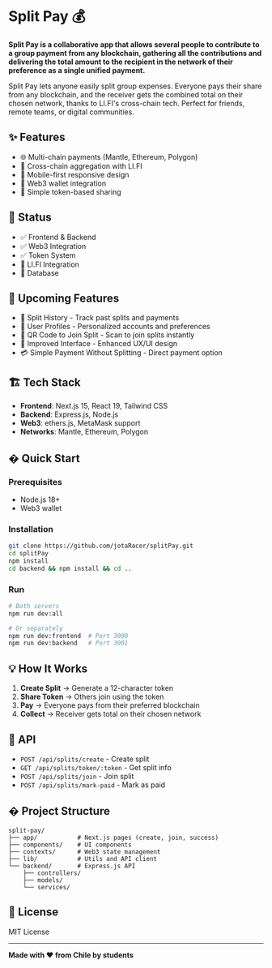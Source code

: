 # Split Pay 💰

**Split Pay is a collaborative app that allows several people to contribute to a group payment from any blockchain, gathering all the contributions and delivering the total amount to the recipient in the network of their preference as a single unified payment.**

Split Pay lets anyone easily split group expenses. Everyone pays their share from any blockchain, and the receiver gets the combined total on their chosen network, thanks to LI.FI's cross-chain tech. Perfect for friends, remote teams, or digital communities.

## ✨ Features

- 🌐 Multi-chain payments (Mantle, Ethereum, Polygon)
- 🔗 Cross-chain aggregation with LI.FI
- 📱 Mobile-first responsive design
- 🔐 Web3 wallet integration
- 🎫 Simple token-based sharing

## 🚧 Status

- ✅ Frontend & Backend
- ✅ Web3 Integration  
- ✅ Token System
- 🔄 LI.FI Integration
- 🔄 Database

## 🔮 Upcoming Features

- 📜 Split History - Track past splits and payments
- 👤 User Profiles - Personalized accounts and preferences
- 📱 QR Code to Join Split - Scan to join splits instantly
- 🎨 Improved Interface - Enhanced UX/UI design
- 💳 Simple Payment Without Splitting - Direct payment option

## 🏗️ Tech Stack

- **Frontend**: Next.js 15, React 19, Tailwind CSS
- **Backend**: Express.js, Node.js
- **Web3**: ethers.js, MetaMask support
- **Networks**: Mantle, Ethereum, Polygon

## � Quick Start

### Prerequisites
- Node.js 18+
- Web3 wallet

### Installation
```bash
git clone https://github.com/jotaRacer/splitPay.git
cd splitPay
npm install
cd backend && npm install && cd ..
```

### Run
```bash
# Both servers
npm run dev:all

# Or separately
npm run dev:frontend  # Port 3000
npm run dev:backend   # Port 3001
```

## 💡 How It Works

1. **Create Split** → Generate a 12-character token
2. **Share Token** → Others join using the token
3. **Pay** → Everyone pays from their preferred blockchain
4. **Collect** → Receiver gets total on their chosen network

## 🔧 API

- `POST /api/splits/create` - Create split
- `GET /api/splits/token/:token` - Get split info
- `POST /api/splits/join` - Join split
- `POST /api/splits/mark-paid` - Mark as paid

## � Project Structure

```
split-pay/
├── app/           # Next.js pages (create, join, success)
├── components/    # UI components
├── contexts/      # Web3 state management
├── lib/           # Utils and API client
└── backend/       # Express.js API
    ├── controllers/
    ├── models/
    └── services/
```
## 📄 License

MIT License

---

**Made with ❤️ from Chile by students**
